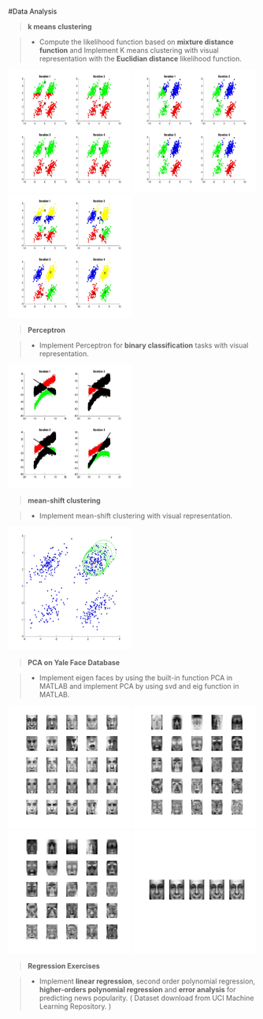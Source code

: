 #Data Analysis

> **k means clustering**
 
>- Compute the likelihood function based on **mixture distance function** and Implement K means clustering with visual representation with the **Euclidian distance** likelihood function.

<img src="./img/k_means_two_centers.jpg" width="250" height="250"> 
<img src="./img/k_means_three_centers.jpg" width="250" height="250"> 
<img src="./img/k_means_four_centers.jpg" width="250" height="250"> 

> **Perceptron**

>-  Implement Perceptron for **binary classification** tasks with visual representation.

<img src="./img/Perceptron.jpg" width="250" height="250"> 

> **mean-shift clustering**

>- Implement mean-shift clustering with visual representation.

<img src="./img/means_shifting.jpg" width="250" height="250"> 

> **PCA on Yale Face Database**

>- Implement eigen faces by using the built-in function PCA in MATLAB and implement PCA by using svd and eig function in MATLAB.

<img src="./img/eigface1.jpg" width="250" height="250"> 
<img src="./img/eigface2.jpg" width="250" height="250"> 
<img src="./img/eigface3.jpg" width="250" height="250"> 
<img src="./img/AverageFace.jpg" width="250" height="250"> 

> **Regression Exercises**

>- Implement **linear regression**, second order polynomial regression, **higher-orders polynomial regression** and **error analysis** for predicting news popularity. ( Dataset download from UCI Machine Learning Repository. )
